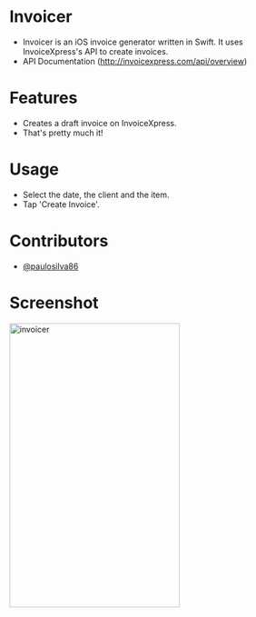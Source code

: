 # Invoicer
* Invoicer is an iOS invoice generator written in Swift. It uses InvoiceXpress's API to create invoices.
* API Documentation (http://invoicexpress.com/api/overview)

# Features
* Creates a draft invoice on InvoiceXpress.
* That's pretty much it!

# Usage
* Select the date, the client and the item.
* Tap 'Create Invoice'.

# Contributors
* [@paulosilva86](https://github.com/paulosilva86)

# Screenshot
<img src="https://github.com/paulosilva86/invoicer/blob/master/invoicer/Images.xcassets/screenshot.png" alt="invoicer" width="300px" height="500px">
